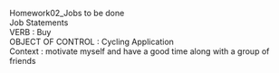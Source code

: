 Homework02_Jobs to be done                                                                                                                                                        
Job Statements                                                                                                                                                                     
VERB              :   Buy                                                                                                                                                     
OBJECT OF CONTROL :   Cycling Application                                                                                                                                    
Context           :   motivate myself and have a good time along with a group of friends                                                                                                        
